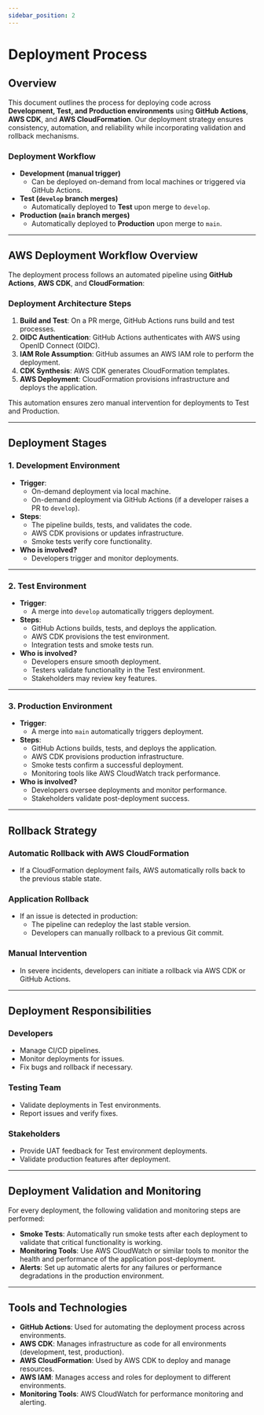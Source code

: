 ```yaml
---
sidebar_position: 2
---
```


# Deployment Process

## Overview

This document outlines the process for deploying code across **Development, Test, and Production environments** using **GitHub Actions**, **AWS CDK**, and **AWS CloudFormation**. Our deployment strategy ensures consistency, automation, and reliability while incorporating validation and rollback mechanisms.

### **Deployment Workflow**

- **Development (manual trigger)**
  - Can be deployed on-demand from local machines or triggered via GitHub Actions.
- **Test (`develop` branch merges)**
  - Automatically deployed to **Test** upon merge to `develop`.
- **Production (`main` branch merges)**
  - Automatically deployed to **Production** upon merge to `main`.

---

## **AWS Deployment Workflow Overview**

The deployment process follows an automated pipeline using **GitHub Actions**, **AWS CDK**, and **CloudFormation**:

### **Deployment Architecture Steps**

1. **Build and Test**: On a PR merge, GitHub Actions runs build and test processes.
2. **OIDC Authentication**: GitHub Actions authenticates with AWS using OpenID Connect (OIDC).
3. **IAM Role Assumption**: GitHub assumes an AWS IAM role to perform the deployment.
4. **CDK Synthesis**: AWS CDK generates CloudFormation templates.
5. **AWS Deployment**: CloudFormation provisions infrastructure and deploys the application.

This automation ensures zero manual intervention for deployments to Test and Production.

---

## **Deployment Stages**

### **1. Development Environment**

- **Trigger**:
  - On-demand deployment via local machine.
  - On-demand deployment via GitHub Actions (if a developer raises a PR to `develop`).
- **Steps**:
  - The pipeline builds, tests, and validates the code.
  - AWS CDK provisions or updates infrastructure.
  - Smoke tests verify core functionality.
- **Who is involved?**
  - Developers trigger and monitor deployments.

---

### **2. Test Environment**

- **Trigger**:
  - A merge into `develop` automatically triggers deployment.
- **Steps**:
  - GitHub Actions builds, tests, and deploys the application.
  - AWS CDK provisions the test environment.
  - Integration tests and smoke tests run.
- **Who is involved?**
  - Developers ensure smooth deployment.
  - Testers validate functionality in the Test environment.
  - Stakeholders may review key features.

---

### **3. Production Environment**

- **Trigger**:
  - A merge into `main` automatically triggers deployment.
- **Steps**:
  - GitHub Actions builds, tests, and deploys the application.
  - AWS CDK provisions production infrastructure.
  - Smoke tests confirm a successful deployment.
  - Monitoring tools like AWS CloudWatch track performance.
- **Who is involved?**
  - Developers oversee deployments and monitor performance.
  - Stakeholders validate post-deployment success.

---

## **Rollback Strategy**

### **Automatic Rollback with AWS CloudFormation**

- If a CloudFormation deployment fails, AWS automatically rolls back to the previous stable state.

### **Application Rollback**

- If an issue is detected in production:
  - The pipeline can redeploy the last stable version.
  - Developers can manually rollback to a previous Git commit.

### **Manual Intervention**

- In severe incidents, developers can initiate a rollback via AWS CDK or GitHub Actions.

---

## **Deployment Responsibilities**

### **Developers**

- Manage CI/CD pipelines.
- Monitor deployments for issues.
- Fix bugs and rollback if necessary.

### **Testing Team**

- Validate deployments in Test environments.
- Report issues and verify fixes.

### **Stakeholders**

- Provide UAT feedback for Test environment deployments.
- Validate production features after deployment.

---

## Deployment Validation and Monitoring

For every deployment, the following validation and monitoring steps are performed:

- **Smoke Tests**: Automatically run smoke tests after each deployment to validate that critical functionality is working.
- **Monitoring Tools**: Use AWS CloudWatch or similar tools to monitor the health and performance of the application post-deployment.
- **Alerts**: Set up automatic alerts for any failures or performance degradations in the production environment.

---

## Tools and Technologies

- **GitHub Actions**: Used for automating the deployment process across environments.
- **AWS CDK**: Manages infrastructure as code for all environments (development, test, production).
- **AWS CloudFormation**: Used by AWS CDK to deploy and manage resources.
- **AWS IAM**: Manages access and roles for deployment to different environments.
- **Monitoring Tools**: AWS CloudWatch for performance monitoring and alerting.
